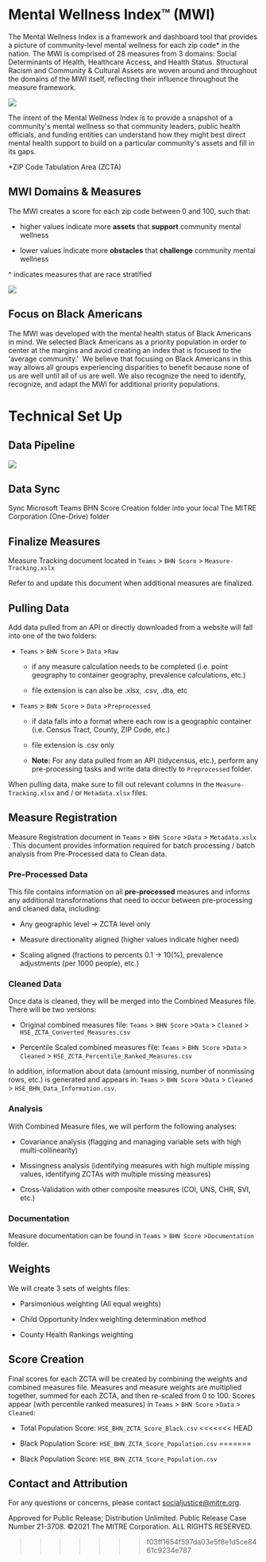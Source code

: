 # Mental Wellness Index™ (MWI)

The Mental Wellness Index is a framework and dashboard tool that provides a picture of community-level mental wellness for each zip code\* in the nation. The MWI is comprised of 28 measures from 3 domains: Social Determinants of Health, Healthcare Access, and Health Status. Structural Racism and Community & Cultural Assets are woven around and throughout the domains of the MWI itself, reflecting their influence throughout the measure framework.

![](www/media/MWI%20Framework%20(Transparent%20Background).png)

The intent of the Mental Wellness Index is to provide a snapshot of a community's mental wellness so that community leaders, public health officials, and funding entities can understand how they might best direct mental health support to build on a particular community's assets and fill in its gaps.

\*ZIP Code Tabulation Area (ZCTA)

## MWI Domains & Measures

The MWI creates a score for each zip code between 0 and 100, such that:

-   higher values indicate more **assets** that **support** community mental wellness

-   lower values indicate more **obstacles** that **challenge** community mental wellness

^ indicates measures that are race stratified

![](www/media/MWI%20Full%20Measures.png)

## Focus on Black Americans

The MWI was developed with the mental health status of Black Americans in mind. We selected Black Americans as a priority population in order to center at the margins and avoid creating an index that is focused to the 'average community.'  We believe that focusing on Black Americans in this way allows all groups experiencing disparities to benefit because none of us are well until all of us are well. We also recognize the need to identify, recognize, and adapt the MWI for additional priority populations.

# Technical Set Up

## Data Pipeline

![](www/media/Data%20Pipeline.png)

## Data Sync

Sync Microsoft Teams BHN Score Creation folder into your local The MITRE Corporation (One-Drive) folder

## Finalize Measures

Measure Tracking document located in `Teams` \> `BHN Score` \> `Measure-Tracking.xslx`

Refer to and update this document when additional measures are finalized.

## Pulling Data

Add data pulled from an API or directly downloaded from a website will fall into one of the two folders:

-   `Teams` \> `BHN Score` \> `Data` \>`Raw`

    -   if any measure calculation needs to be completed (i.e. point geography to container geography, prevalence calculations, etc.)

    -   file extension is can also be .xlsx, .csv, .dta, etc

-   `Teams` \> `BHN Score` \> `Data` \>`Preprocessed`

    -   if data falls into a format where each row is a geographic container (i.e. Census Tract, County, ZIP Code, etc.)

    -   file extension is .csv only

    -   **Note:** For any data pulled from an API (tidycensus, etc.), perform any pre-processing tasks and write data directly to `Preprocessed` folder.

When pulling data, make sure to fill out relevant columns in the `Measure-Tracking.xlsx` and / or `Metadata.xlsx` files.

## Measure Registration

Measure Registration document in `Teams` \> `BHN Score` \>`Data` \> `Metadata.xslx` . This document provides information required for batch processing / batch analysis from Pre-Processed data to Clean data.

### Pre-Processed Data

This file contains information on all **pre-processed** measures and informs any additional transformations that need to occur between pre-processing and cleaned data, including:

-   Any geographic level -\> ZCTA level only

-   Measure directionality aligned (higher values indicate higher need)

-   Scaling aligned (fractions to percents 0.1 -\> 10(%), prevalence adjustments (per 1000 people), etc.)

### Cleaned Data

Once data is cleaned, they will be merged into the Combined Measures file. There will be two versions:

-   Original combined measures file: `Teams` \> `BHN Score` \>`Data` \> `Cleaned` \> `HSE_ZCTA_Converted_Measures.csv`

-   Percentile Scaled combined measures file: `Teams` \> `BHN Score` \>`Data` \> `Cleaned` \> `HSE_ZCTA_Percentile_Ranked_Measures.csv`

In addition, information about data (amount missing, number of nonmissing rows, etc.) is generated and appears in: `Teams` \> `BHN Score` \>`Data` \> `Cleaned` \> `HSE_BHN_Data_Information.csv`.

### Analysis

With Combined Measure files, we will perform the following analyses:

-   Covariance analysis (flagging and managing variable sets with high multi-collinearity)

-   Missingness analysis (identifying measures with high multiple missing values, identifying ZCTAs with multiple missing measures)

-   Cross-Validation with other composite measures (COI, UNS, CHR, SVI, etc.)

### Documentation

Measure documentation can be found in `Teams` \> `BHN Score` \>`Documentation` folder.

## Weights

We will create 3 sets of weights files:

-   Parsimonious weighting (All equal weights)

-   Child Opportunity Index weighting determination method

-   County Health Rankings weighting

## Score Creation

Final scores for each ZCTA will be created by combining the weights and combined measures file. Measures and measure weights are multiplied together, summed for each ZCTA, and then re-scaled from 0 to 100. Scores appear (with percentile ranked measures) in `Teams` \> `BHN Score` \>`Data` \> `Cleaned`:

-   Total Population Score: `HSE_BHN_ZCTA_Score_Black.csv`
<<<<<<< HEAD

-   Black Population Score: `HSE_BHN_ZCTA_Score_Population.csv`
=======

-   Black Population Score: `HSE_BHN_ZCTA_Score_Population.csv`

## Contact and Attribution

For any questions or concerns, please contact socialjustice@mitre.org.

Approved for Public Release; Distribution Unlimited. Public Release Case Number 21-3708. ©2021 The MITRE Corporation. ALL RIGHTS RESERVED.
>>>>>>> f03ff1654f597da03e5f8e1d5ce8461c9234e787
